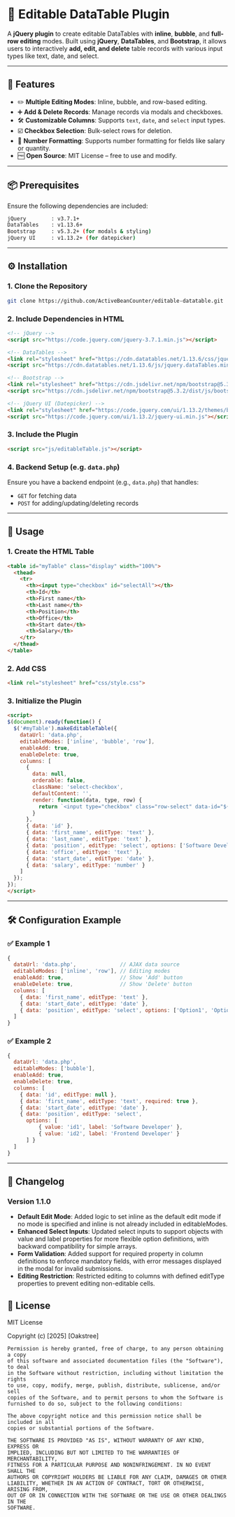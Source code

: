 # 📝 Editable DataTable Plugin

A **jQuery plugin** to create editable DataTables with **inline**, **bubble**, and **full-row editing** modes. Built using **jQuery**, **DataTables**, and **Bootstrap**, it allows users to interactively **add, edit, and delete** table records with various input types like text, date, and select.

---

## 🚀 Features

- ✏️ **Multiple Editing Modes**: Inline, bubble, and row-based editing.
- ➕ **Add & Delete Records**: Manage records via modals and checkboxes.
- 🛠️ **Customizable Columns**: Supports `text`, `date`, and `select` input types.
- ☑️ **Checkbox Selection**: Bulk-select rows for deletion.
- 🔢 **Number Formatting**: Supports number formatting for fields like salary or quantity.
- 🆓 **Open Source**: MIT License – free to use and modify.

---

## 📦 Prerequisites

Ensure the following dependencies are included:

```bash
jQuery        : v3.7.1+
DataTables    : v1.13.6+
Bootstrap     : v5.3.2+ (for modals & styling)
jQuery UI     : v1.13.2+ (for datepicker)
```

---

## ⚙️ Installation

### 1. Clone the Repository

```bash
git clone https://github.com/ActiveBeanCounter/editable-datatable.git
```

### 2. Include Dependencies in HTML

```html
<!-- jQuery -->
<script src="https://code.jquery.com/jquery-3.7.1.min.js"></script>

<!-- DataTables -->
<link rel="stylesheet" href="https://cdn.datatables.net/1.13.6/css/jquery.dataTables.min.css">
<script src="https://cdn.datatables.net/1.13.6/js/jquery.dataTables.min.js"></script>

<!-- Bootstrap -->
<link rel="stylesheet" href="https://cdn.jsdelivr.net/npm/bootstrap@5.3.2/dist/css/bootstrap.min.css">
<script src="https://cdn.jsdelivr.net/npm/bootstrap@5.3.2/dist/js/bootstrap.bundle.min.js"></script>

<!-- jQuery UI (Datepicker) -->
<link rel="stylesheet" href="https://code.jquery.com/ui/1.13.2/themes/base/jquery-ui.css">
<script src="https://code.jquery.com/ui/1.13.2/jquery-ui.min.js"></script>
```

### 3. Include the Plugin

```html
<script src="js/editableTable.js"></script>
```

### 4. Backend Setup (e.g. `data.php`)

Ensure you have a backend endpoint (e.g., `data.php`) that handles:
- `GET` for fetching data
- `POST` for adding/updating/deleting records

---

## 📖 Usage

### 1. Create the HTML Table

```html
<table id="myTable" class="display" width="100%">
  <thead>
    <tr>
      <th><input type="checkbox" id="selectAll"></th>
      <th>Id</th>
      <th>First name</th>
      <th>Last name</th>
      <th>Position</th>
      <th>Office</th>
      <th>Start date</th>
      <th>Salary</th>
    </tr>
  </thead>
</table>
```

### 2. Add CSS

```html
<link rel="stylesheet" href="css/style.css">
```

### 3. Initialize the Plugin

```html
<script>
$(document).ready(function() {
  $('#myTable').makeEditableTable({
    dataUrl: 'data.php',
    editableModes: ['inline', 'bubble', 'row'],
    enableAdd: true,
    enableDelete: true,
    columns: [
      {
        data: null,
        orderable: false,
        className: 'select-checkbox',
        defaultContent: '',
        render: function(data, type, row) {
          return `<input type="checkbox" class="row-select" data-id="${row.id}">`;
        }
      },
      { data: 'id' },
      { data: 'first_name', editType: 'text' },
      { data: 'last_name', editType: 'text' },
      { data: 'position', editType: 'select', options: ['Software Developer', 'Data Analyst', 'IT'] },
      { data: 'office', editType: 'text' },
      { data: 'start_date', editType: 'date' },
      { data: 'salary', editType: 'number' }
    ]
  });
});
</script>
```

---

## 🛠 Configuration Example

### ✅ Example 1

```js
{
  dataUrl: 'data.php',              // AJAX data source
  editableModes: ['inline', 'row'], // Editing modes
  enableAdd: true,                  // Show 'Add' button
  enableDelete: true,               // Show 'Delete' button
  columns: [
    { data: 'first_name', editType: 'text' },
    { data: 'start_date', editType: 'date' },
    { data: 'position', editType: 'select', options: ['Option1', 'Option2'] }
  ]
}
```
### ✅ Example 2

```js
{
  dataUrl: 'data.php',
  editableModes: ['bubble'],
  enableAdd: true,
  enableDelete: true,
  columns: [
    { data: 'id', editType: null },
    { data: 'first_name', editType: 'text', required: true },
    { data: 'start_date', editType: 'date' },
    { data: 'position', editType: 'select', 
      options: [
          { value: 'id1', label: 'Software Developer' },
          { value: 'id2', label: 'Frontend Developer' }
      ] }
  ]
}
```
---

## 📜 Changelog

### Version 1.1.0
- **Default Edit Mode**: Added logic to set inline as the default edit mode if no mode is specified and inline is not already included in editableModes.
- **Enhanced Select Inputs**: Updated select inputs to support objects with value and label properties for more flexible option definitions, with backward compatibility for simple arrays.
- **Form Validation**: Added support for required property in column definitions to enforce mandatory fields, with error messages displayed in the modal for invalid submissions.
- **Editing Restriction**: Restricted editing to columns with defined editType properties to prevent editing non-editable cells.


## 📄 License

MIT License

Copyright (c) [2025] [Oakstree]
```
Permission is hereby granted, free of charge, to any person obtaining a copy
of this software and associated documentation files (the "Software"), to deal
in the Software without restriction, including without limitation the rights
to use, copy, modify, merge, publish, distribute, sublicense, and/or sell
copies of the Software, and to permit persons to whom the Software is
furnished to do so, subject to the following conditions:

The above copyright notice and this permission notice shall be included in all
copies or substantial portions of the Software.

THE SOFTWARE IS PROVIDED "AS IS", WITHOUT WARRANTY OF ANY KIND, EXPRESS OR
IMPLIED, INCLUDING BUT NOT LIMITED TO THE WARRANTIES OF MERCHANTABILITY,
FITNESS FOR A PARTICULAR PURPOSE AND NONINFRINGEMENT. IN NO EVENT SHALL THE
AUTHORS OR COPYRIGHT HOLDERS BE LIABLE FOR ANY CLAIM, DAMAGES OR OTHER
LIABILITY, WHETHER IN AN ACTION OF CONTRACT, TORT OR OTHERWISE, ARISING FROM,
OUT OF OR IN CONNECTION WITH THE SOFTWARE OR THE USE OR OTHER DEALINGS IN THE
SOFTWARE.
```

